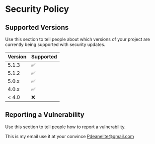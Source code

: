 # Security Policy

## Supported Versions

Use this section to tell people about which versions of your project are
currently being supported with security updates.

| Version | Supported          |
| ------- | ------------------ |
| 5.1.3   | ✅
| 5.1.2   | :white_check_mark: |
| 5.0.x   | ✅               |
| 4.0.x   | :white_check_mark: |
| < 4.0   | :x:                |

## Reporting a Vulnerability

Use this section to tell people how to report a vulnerability.

This is my email use it at your convince Pdeanelite@gmail.com
